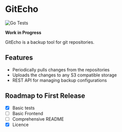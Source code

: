 # GitEcho

![Go Tests](https://github.com/LordMathis/GitEcho/actions/workflows/go.yml/badge.svg)

**Work in Progress**

GitEcho is a backup tool for git repositories.

## Features

- Periodically pulls changes from the repositories
- Uploads the changes to any S3 compatible storage
- REST API for managing backup configurations

## Roadmap to First Release

- [x] Basic tests
- [ ] Basic Frontend
- [ ] Comprehensive README
- [x] Licence
